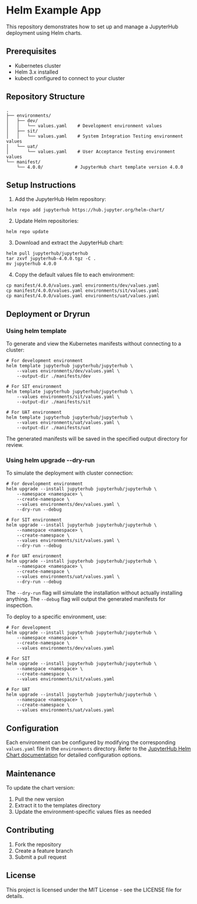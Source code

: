# Helm Example App

This repository demonstrates how to set up and manage a JupyterHub deployment using Helm charts.

## Prerequisites

- Kubernetes cluster
- Helm 3.x installed
- kubectl configured to connect to your cluster

## Repository Structure

```
.
├── environments/
│   ├── dev/
│   │   └── values.yaml    # Development environment values
│   ├── sit/
│   │   └── values.yaml    # System Integration Testing environment values
│   └── uat/
│       └── values.yaml    # User Acceptance Testing environment values
└── manifest/
    └── 4.0.0/            # JupyterHub chart template version 4.0.0
```

## Setup Instructions

1. Add the JupyterHub Helm repository:
```shell
helm repo add jupyterhub https://hub.jupyter.org/helm-chart/
```

2. Update Helm repositories:
```shell
helm repo update
```

3. Download and extract the JupyterHub chart:
```shell
helm pull jupyterhub/jupyterhub
tar zxvf jupyterhub-4.0.0.tgz -C .
mv jupyterhub 4.0.0
```

4. Copy the default values file to each environment:
```shell
cp manifest/4.0.0/values.yaml environments/dev/values.yaml
cp manifest/4.0.0/values.yaml environments/sit/values.yaml
cp manifest/4.0.0/values.yaml environments/uat/values.yaml
```

## Deployment or Dryrun

### Using helm template
To generate and view the Kubernetes manifests without connecting to a cluster:

```shell
# For development environment
helm template jupyterhub jupyterhub/jupyterhub \
    --values environments/dev/values.yaml \
    --output-dir ./manifests/dev

# For SIT environment
helm template jupyterhub jupyterhub/jupyterhub \
    --values environments/sit/values.yaml \
    --output-dir ./manifests/sit

# For UAT environment
helm template jupyterhub jupyterhub/jupyterhub \
    --values environments/uat/values.yaml \
    --output-dir ./manifests/uat
```

The generated manifests will be saved in the specified output directory for review.

### Using helm upgrade --dry-run

To simulate the deployment with cluster connection:

```shell
# For development environment
helm upgrade --install jupyterhub jupyterhub/jupyterhub \
    --namespace <namespace> \
    --create-namespace \
    --values environments/dev/values.yaml \
    --dry-run --debug

# For SIT environment
helm upgrade --install jupyterhub jupyterhub/jupyterhub \
    --namespace <namespace> \
    --create-namespace \
    --values environments/sit/values.yaml \
    --dry-run --debug

# For UAT environment
helm upgrade --install jupyterhub jupyterhub/jupyterhub \
    --namespace <namespace> \
    --create-namespace \
    --values environments/uat/values.yaml \
    --dry-run --debug
```

The `--dry-run` flag will simulate the installation without actually installing anything.
The `--debug` flag will output the generated manifests for inspection.

To deploy to a specific environment, use:

```shell
# For development
helm upgrade --install jupyterhub jupyterhub/jupyterhub \
    --namespace <namespace> \
    --create-namespace \
    --values environments/dev/values.yaml

# For SIT
helm upgrade --install jupyterhub jupyterhub/jupyterhub \
    --namespace <namespace> \
    --create-namespace \
    --values environments/sit/values.yaml

# For UAT
helm upgrade --install jupyterhub jupyterhub/jupyterhub \
    --namespace <namespace> \
    --create-namespace \
    --values environments/uat/values.yaml
```

## Configuration

Each environment can be configured by modifying the corresponding `values.yaml` file in the `environments` directory. Refer to the [JupyterHub Helm Chart documentation](https://zero-to-jupyterhub.readthedocs.io/) for detailed configuration options.

## Maintenance

To update the chart version:

1. Pull the new version
2. Extract it to the templates directory
3. Update the environment-specific values files as needed

## Contributing

1. Fork the repository
2. Create a feature branch
3. Submit a pull request

## License

This project is licensed under the MIT License - see the LICENSE file for details.